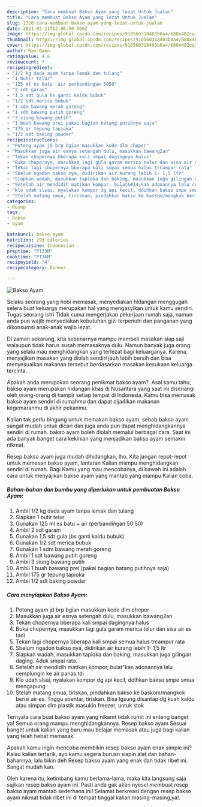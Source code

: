 ```yaml
---
description: "Cara membuat Bakso Ayam yang lezat Untuk Jualan"
title: "Cara membuat Bakso Ayam yang lezat Untuk Jualan"
slug: 1326-cara-membuat-bakso-ayam-yang-lezat-untuk-jualan
date: 2021-03-21T12:06:59.566Z
image: https://img-global.cpcdn.com/recipes/910560318403b0a4/680x482cq70/bakso-ayam-foto-resep-utama.jpg
thumbnail: https://img-global.cpcdn.com/recipes/910560318403b0a4/680x482cq70/bakso-ayam-foto-resep-utama.jpg
cover: https://img-global.cpcdn.com/recipes/910560318403b0a4/680x482cq70/bakso-ayam-foto-resep-utama.jpg
author: Ray Owen
ratingvalue: 4.6
reviewcount: 7
recipeingredient:
- "1/2 kg dada ayam tanpa lemak dan tulang"
- "1 butir telur"
- "125 ml es batu  air perbandingan 5050"
- "2 sdt garam"
- "1,5 sdt gula bs ganti kaldu bubuk"
- "1/2 sdt merica bubuk"
- "1 sdm bawang merah goreng"
- "1 sdt bawang putih goreng"
- "3 siung bawang putih"
- "1 buah bawang prei pakai bagian batang putihnya saja"
- "175 gr tepung tapioka"
- "1/2 sdt baking powder"
recipeinstructions:
- "Potong ayam jd brp bgian masukkan kode dlm choper"
- "Masukkan juga air esnya setengah dulu, masukkan bawang2an"
- "Tekan chopernya bberapa kali smpai dagingnya halus"
- "Buka chopernya, masukkan lagi gula garam merica telur dan sisa air es tadi"
- "Tekan lagi chopernya bberapa kali smpai semua halus trcampur rata"
- "Sbelum ngadon bakso nya, didirikan air kurang lebih 1- 1,5 ltr"
- "Siapkan wadah, masukkan tapioka dan baking, masukkan juga gilingan daging. Aduk smpai rata."
- "Setelah air mendidih matikan kompor, bulat&#34;kan adonannya lalu cemplungin ke air panas tdi"
- "Klo udah slsai, nyalakan kompor dg api kecil, ddihkan bakso smpe smua mengapung"
- "Stelah matang smua, tiriskan, pindahkan bakso ke baskom/mangkok berisi air es. Tnggu sbentar, tiriskan. Bisa lgsung disantap dg kuah kaldu atau simpan dlm plastik masukin freezer, untuk stok"
categories:
- Resep
tags:
- bakso
- ayam

katakunci: bakso ayam 
nutrition: 293 calories
recipecuisine: Indonesian
preptime: "PT33M"
cooktime: "PT36M"
recipeyield: "4"
recipecategory: Dinner

---
```



![Bakso Ayam](https://img-global.cpcdn.com/recipes/910560318403b0a4/680x482cq70/bakso-ayam-foto-resep-utama.jpg)

Selaku seorang yang hobi memasak, menyediakan hidangan menggugah selera buat keluarga merupakan hal yang mengasyikan untuk kamu sendiri. Tugas seorang istri Tidak cuma mengerjakan pekerjaan rumah saja, namun anda pun wajib menyediakan kebutuhan gizi terpenuhi dan panganan yang dikonsumsi anak-anak wajib lezat.

Di zaman  sekarang, kita sebenarnya mampu membeli masakan siap saji walaupun tidak harus susah memasaknya dulu. Namun banyak juga orang yang selalu mau menghidangkan yang terlezat bagi keluarganya. Karena, menyajikan masakan yang diolah sendiri jauh lebih bersih dan bisa menyesuaikan makanan tersebut berdasarkan masakan kesukaan keluarga tercinta. 



Apakah anda merupakan seorang penikmat bakso ayam?. Asal kamu tahu, bakso ayam merupakan hidangan khas di Nusantara yang saat ini disenangi oleh orang-orang di hampir setiap tempat di Indonesia. Kamu bisa memasak bakso ayam sendiri di rumahmu dan dapat dijadikan makanan kegemaranmu di akhir pekanmu.

Kalian tak perlu bingung untuk memakan bakso ayam, sebab bakso ayam sangat mudah untuk dicari dan juga anda pun dapat menghidangkannya sendiri di rumah. bakso ayam boleh diolah memalui berbagai cara. Saat ini ada banyak banget cara kekinian yang menjadikan bakso ayam semakin nikmat.

Resep bakso ayam juga mudah dihidangkan, lho. Kita jangan repot-repot untuk memesan bakso ayam, lantaran Kalian mampu menghidangkan sendiri di rumah. Bagi Kamu yang mau mencobanya, di bawah ini adalah cara untuk menyajikan bakso ayam yang mantab yang mampu Kalian coba.

<!--inarticleads1-->

##### Bahan-bahan dan bumbu yang diperlukan untuk pembuatan Bakso Ayam:

1. Ambil 1/2 kg dada ayam tanpa lemak dan tulang
1. Siapkan 1 butir telur
1. Gunakan 125 ml es batu + air (perbandingan 50:50)
1. Ambil 2 sdt garam
1. Gunakan 1,5 sdt gula (bs ganti kaldu bubuk)
1. Gunakan 1/2 sdt merica bubuk
1. Gunakan 1 sdm bawang merah goreng
1. Ambil 1 sdt bawang putih goreng
1. Ambil 3 siung bawang putih
1. Ambil 1 buah bawang prei (pakai bagian batang putihnya saja)
1. Ambil 175 gr tepung tapioka
1. Ambil 1/2 sdt baking powder




<!--inarticleads2-->

##### Cara menyiapkan Bakso Ayam:

1. Potong ayam jd brp bgian masukkan kode dlm choper
1. Masukkan juga air esnya setengah dulu, masukkan bawang2an
1. Tekan chopernya bberapa kali smpai dagingnya halus
1. Buka chopernya, masukkan lagi gula garam merica telur dan sisa air es tadi
1. Tekan lagi chopernya bberapa kali smpai semua halus trcampur rata
1. Sbelum ngadon bakso nya, didirikan air kurang lebih 1- 1,5 ltr
1. Siapkan wadah, masukkan tapioka dan baking, masukkan juga gilingan daging. Aduk smpai rata.
1. Setelah air mendidih matikan kompor, bulat&#34;kan adonannya lalu cemplungin ke air panas tdi
1. Klo udah slsai, nyalakan kompor dg api kecil, ddihkan bakso smpe smua mengapung
1. Stelah matang smua, tiriskan, pindahkan bakso ke baskom/mangkok berisi air es. Tnggu sbentar, tiriskan. Bisa lgsung disantap dg kuah kaldu atau simpan dlm plastik masukin freezer, untuk stok




Ternyata cara buat bakso ayam yang nikamt tidak rumit ini enteng banget ya! Semua orang mampu menghidangkannya. Resep bakso ayam Sesuai banget untuk kalian yang baru mau belajar memasak atau juga bagi kalian yang telah hebat memasak.

Apakah kamu ingin mencoba membikin resep bakso ayam enak simple ini? Kalau kalian tertarik, ayo kamu segera buruan siapin alat dan bahan-bahannya, lalu bikin deh Resep bakso ayam yang enak dan tidak ribet ini. Sangat mudah kan. 

Oleh karena itu, ketimbang kamu berlama-lama, maka kita langsung saja sajikan resep bakso ayam ini. Pasti anda gak akan nyesel membuat resep bakso ayam mantab sederhana ini! Selamat berkreasi dengan resep bakso ayam nikmat tidak ribet ini di tempat tinggal kalian masing-masing,ya!.

